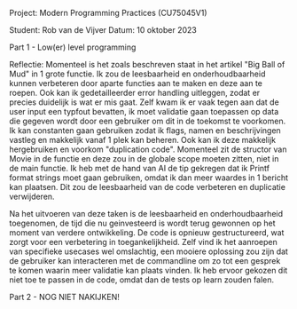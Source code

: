 Project: Modern Programming Practices (CU75045V1)

Student: Rob van de Vijver 
Datum: 10 oktober 2023

Part 1 - Low(er) level programming

Reflectie:
Momenteel is het zoals beschreven staat in het artikel "Big Ball of Mud" in 1 grote functie. Ik zou de leesbaarheid en onderhoudbaarheid kunnen verbeteren door aparte functies aan te maken en deze aan te roepen. Ook kan ik gedetailleerder error handling uitleggen, zodat er precies duidelijk is wat er mis gaat. Zelf kwam ik er vaak tegen aan dat de user input een typfout bevatten, ik moet validatie gaan toepassen op data die gegeven wordt door een gebruiker om dit in de toekomst te voorkomen. Ik kan constanten gaan gebruiken zodat ik flags, namen en beschrijvingen vastleg en makkelijk vanaf 1 plek kan beheren. Ook kan ik deze makkelijk hergebruiken en voorkom "duplication code". Momenteel zit de structor van Movie in de functie en deze zou in de globale scope moeten zitten, niet in de main functie. Ik heb met de hand van AI de tip gekregen dat ik Printf format strings moet gaan gebruiken, omdat ik dan meer waardes in 1 bericht kan plaatsen. Dit zou de leesbaarheid van de code verbeteren en duplicatie verwijderen.

Na het uitvoeren van deze taken is de leesbaarheid en onderhoudbaarheid toegenomen, de tijd die nu geinvesteerd is wordt terug gewonnen op het moment van verdere ontwikkeling. De code is opnieuw gestructureerd, wat zorgt voor een verbetering in toegankelijkheid. Zelf vind ik het aanroepen van specifieke usecases wel omslachtig, een mooiere oplossing zou zijn dat de gebruiker kan interacteren met de commandline om zo tot een gesprek te komen waarin meer validatie kan plaats vinden. Ik heb ervoor gekozen dit niet toe te passen in de code, omdat dan de tests op learn zouden falen.

Part 2 - NOG NIET NAKIJKEN!